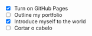 - [X] Turn on GitHub Pages
- [ ] Outline my portfolio
- [X] Introduce myself to the world
- [ ] Cortar o cabelo

